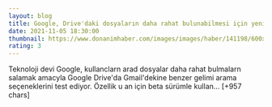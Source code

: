 ```yaml
--- 
layout: blog
title: Google, Drive'daki dosyaların daha rahat bulunabilmesi için yeni filtreleme araçlarını test ediyor
date: 2021-11-05 18:30:00
thumbnail: https://www.donanimhaber.com/images/images/haber/141198/600x338google-drive-a-yeni-arama-sonuclarini-filtreleme-araclari-geliyor.jpg
rating: 3
---
```

Teknoloji devi Google, kullanclarn arad dosyalar daha rahat bulmalarn salamak amacyla Google Drive'da Gmail'dekine benzer gelimi arama seçeneklerini test ediyor. Özellik u an için beta sürümle kullan… [+957 chars]